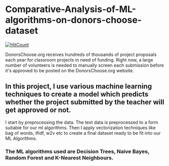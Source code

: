 # Comparative-Analysis-of-ML-algorithms-on-donors-choose-dataset  
[![HitCount](http://hits.dwyl.com/rishang007/Comparative-Analysis-of-ML-algorithms-on-donors-choose-dataset.svg)](http://hits.dwyl.com/rishang007/Comparative-Analysis-of-ML-algorithms-on-donors-choose-dataset)


 DonorsChoose.org receives hundreds of thousands of project proposals each year for classroom projects in need of funding. Right now, a large number of volunteers is needed to manually screen each submission before it's approved to be posted on the DonorsChoose.org website.

## In this project, I use various machine learning techniques to create a model which predicts whether the project submitted by the teacher will get approved or not.

I start by preprocessing the data. The text data is preprocessed to a form suitable for our ml algorithms. Then I  apply vectorization techniques like  bag of words, tfidf, w2v etc to create a final dataset ready to be fit into our ML Algorithms.

### The ML algorithms used are Decision Trees, Naive Bayes, Random Forest and K-Nearest Neighbours.
